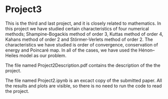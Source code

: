 # Project3

This is the third and last project, and it is closely related to mathematics. In this project we have studied certain characteristics of four numerical methods; Shampine-Bogackis method of order 3, Kuttas method of order 4, Kahans method of order 2 and Störmer-Verlets method of order 2. The characteristics we have studied is order of convergence, conservation of energy and Poincaré map. In all of the cases, we have used the Hénon–Heiles model as our problem. 

The file named Project2Description.pdf contains the description of the the project.

The file named Project2.ipynb is an excact copy of the submitted paper. All the results and plots are visible, so there is no need to run the code to read the project.
